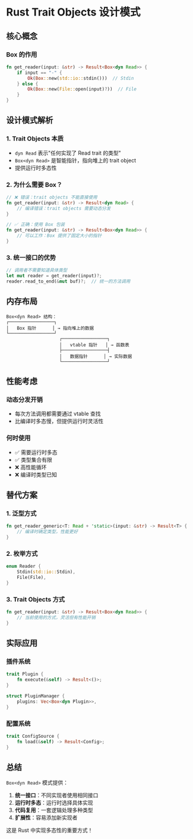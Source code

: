 # Rust Trait Objects 设计模式

## 核心概念

### Box<dyn Read> 的作用
```rust
fn get_reader(input: &str) -> Result<Box<dyn Read>> {
    if input == "-" {
        Ok(Box::new(std::io::stdin()))  // Stdin
    } else {
        Ok(Box::new(File::open(input)?))  // File
    }
}
```

## 设计模式解析

### 1. **Trait Objects 本质**
- `dyn Read` 表示"任何实现了 Read trait 的类型"
- `Box<dyn Read>` 是智能指针，指向堆上的 trait object
- 提供运行时多态性

### 2. **为什么需要 Box？**
```rust
// ❌ 错误：trait objects 不能直接使用
fn get_reader(input: &str) -> Result<dyn Read> {
    // 编译错误：trait objects 需要动态分发
}

// ✅ 正确：使用 Box 包装
fn get_reader(input: &str) -> Result<Box<dyn Read>> {
    // 可以工作：Box 提供了固定大小的指针
}
```

### 3. **统一接口的优势**
```rust
// 调用者不需要知道具体类型
let mut reader = get_reader(input)?;
reader.read_to_end(&mut buf)?;  // 统一的方法调用
```

## 内存布局

```
Box<dyn Read> 结构：
┌─────────────────┐
│   Box 指针      │ → 指向堆上的数据
└─────────────────┘
                    ┌─────────────────┐
                    │   vtable 指针   │ → 函数表
                    ├─────────────────┤
                    │   数据指针      │ → 实际数据
                    └─────────────────┘
```

## 性能考虑

### 动态分发开销
- 每次方法调用都需要通过 vtable 查找
- 比编译时多态慢，但提供运行时灵活性

### 何时使用
- ✅ 需要运行时多态
- ✅ 类型集合有限
- ❌ 高性能循环
- ❌ 编译时类型已知

## 替代方案

### 1. 泛型方式
```rust
fn get_reader_generic<T: Read + 'static>(input: &str) -> Result<T> {
    // 编译时确定类型，性能更好
}
```

### 2. 枚举方式
```rust
enum Reader {
    Stdin(std::io::Stdin),
    File(File),
}
```

### 3. Trait Objects 方式
```rust
fn get_reader(input: &str) -> Result<Box<dyn Read>> {
    // 当前使用的方式，灵活但有性能开销
}
```

## 实际应用

### 插件系统
```rust
trait Plugin {
    fn execute(&self) -> Result<()>;
}

struct PluginManager {
    plugins: Vec<Box<dyn Plugin>>,
}
```

### 配置系统
```rust
trait ConfigSource {
    fn load(&self) -> Result<Config>;
}
```

## 总结

`Box<dyn Read>` 模式提供：
1. **统一接口**：不同实现者使用相同接口
2. **运行时多态**：运行时选择具体实现
3. **代码复用**：一套逻辑处理多种类型
4. **扩展性**：容易添加新实现者

这是 Rust 中实现多态性的重要方式！ 
